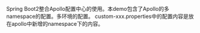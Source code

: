 Spring Boot2整合Apollo配置中心的使用。本demo包含了Apollo的多namespace的配置。多环境的配置。
custom-xxx.properties中的配置内容是放在apollo中新增的namespace下的内容。